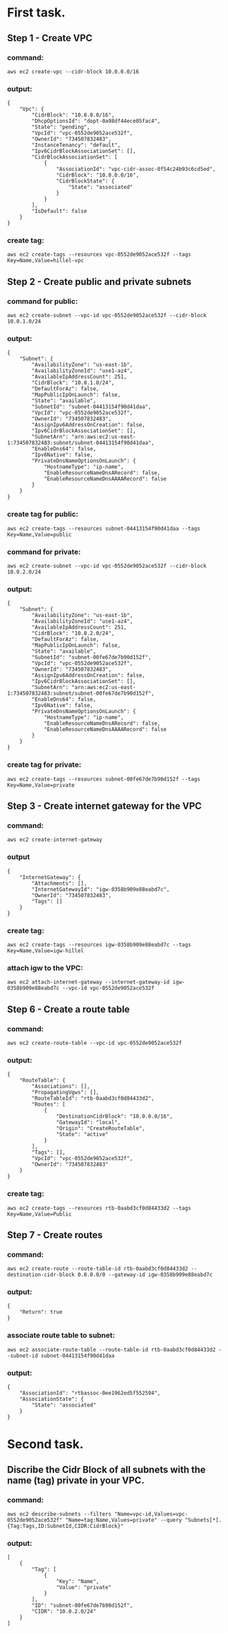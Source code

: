 # First task.

## Step 1 - Create VPC

### command:
```
aws ec2 create-vpc --cidr-block 10.0.0.0/16
```
### output:
```
{
    "Vpc": {
        "CidrBlock": "10.0.0.0/16",
        "DhcpOptionsId": "dopt-0a98df44ece05fac4",
        "State": "pending",
        "VpcId": "vpc-0552de9052ace532f",
        "OwnerId": "734507832483",
        "InstanceTenancy": "default",
        "Ipv6CidrBlockAssociationSet": [],
        "CidrBlockAssociationSet": [
            {
                "AssociationId": "vpc-cidr-assoc-0f54c24b93c6cd5ed",
                "CidrBlock": "10.0.0.0/16",
                "CidrBlockState": {
                    "State": "associated"
                }
            }
        ],
        "IsDefault": false
    }
}
```

### create tag:
```
aws ec2 create-tags --resources vpc-0552de9052ace532f --tags Key=Name,Value=hillel-vpc
```

## Step 2 - Create public and private subnets

### command for public:

```
aws ec2 create-subnet --vpc-id vpc-0552de9052ace532f --cidr-block 10.0.1.0/24
```

### output:
```
{
    "Subnet": {
        "AvailabilityZone": "us-east-1b",
        "AvailabilityZoneId": "use1-az4",
        "AvailableIpAddressCount": 251,
        "CidrBlock": "10.0.1.0/24",
        "DefaultForAz": false,
        "MapPublicIpOnLaunch": false,
        "State": "available",
        "SubnetId": "subnet-04413154f90d41daa",
        "VpcId": "vpc-0552de9052ace532f",
        "OwnerId": "734507832483",
        "AssignIpv6AddressOnCreation": false,
        "Ipv6CidrBlockAssociationSet": [],
        "SubnetArn": "arn:aws:ec2:us-east-1:734507832483:subnet/subnet-04413154f90d41daa",
        "EnableDns64": false,
        "Ipv6Native": false,
        "PrivateDnsNameOptionsOnLaunch": {
            "HostnameType": "ip-name",
            "EnableResourceNameDnsARecord": false,
            "EnableResourceNameDnsAAAARecord": false
        }
    }
}
```

### create tag for public:
```
aws ec2 create-tags --resources subnet-04413154f90d41daa --tags Key=Name,Value=public
```

### command for private:

```
aws ec2 create-subnet --vpc-id vpc-0552de9052ace532f --cidr-block 10.0.2.0/24
```

### output:
```
{
    "Subnet": {
        "AvailabilityZone": "us-east-1b",
        "AvailabilityZoneId": "use1-az4",
        "AvailableIpAddressCount": 251,
        "CidrBlock": "10.0.2.0/24",
        "DefaultForAz": false,
        "MapPublicIpOnLaunch": false,
        "State": "available",
        "SubnetId": "subnet-00fe67de7b90d152f",
        "VpcId": "vpc-0552de9052ace532f",
        "OwnerId": "734507832483",
        "AssignIpv6AddressOnCreation": false,
        "Ipv6CidrBlockAssociationSet": [],
        "SubnetArn": "arn:aws:ec2:us-east-1:734507832483:subnet/subnet-00fe67de7b90d152f",
        "EnableDns64": false,
        "Ipv6Native": false,
        "PrivateDnsNameOptionsOnLaunch": {
            "HostnameType": "ip-name",
            "EnableResourceNameDnsARecord": false,
            "EnableResourceNameDnsAAAARecord": false
        }
    }
}
```
### create tag for private:
```
aws ec2 create-tags --resources subnet-00fe67de7b90d152f --tags Key=Name,Value=private
```

## Step 3 - Create internet gateway for the VPC

### command:
```
aws ec2 create-internet-gateway
```
### output
```
{
    "InternetGateway": {
        "Attachments": [],
        "InternetGatewayId": "igw-0358b909e88eabd7c",
        "OwnerId": "734507832483",
        "Tags": []
    }
}
```

### create tag:
```
aws ec2 create-tags --resources igw-0358b909e88eabd7c --tags Key=Name,Value=igw-hillel
```

### attach igw to the VPC:
```
aws ec2 attach-internet-gateway --internet-gateway-id igw-0358b909e88eabd7c --vpc-id vpc-0552de9052ace532f
```

## Step 6 - Create a route table

### command:
```
aws ec2 create-route-table --vpc-id vpc-0552de9052ace532f
```
### output:
```
{
    "RouteTable": {
        "Associations": [],
        "PropagatingVgws": [],
        "RouteTableId": "rtb-0aabd3cf0d84433d2",
        "Routes": [
            {
                "DestinationCidrBlock": "10.0.0.0/16",
                "GatewayId": "local",
                "Origin": "CreateRouteTable",
                "State": "active"
            }
        ],
        "Tags": [],
        "VpcId": "vpc-0552de9052ace532f",
        "OwnerId": "734507832483"
    }
}
```
### create tag:
```
aws ec2 create-tags --resources rtb-0aabd3cf0d84433d2 --tags Key=Name,Value=Public
```

## Step 7 - Create routes

### command:
```
aws ec2 create-route --route-table-id rtb-0aabd3cf0d84433d2 --destination-cidr-block 0.0.0.0/0 --gateway-id igw-0358b909e88eabd7c
```
### output:
```
{
    "Return": true
}
```
### associate route table to subnet:
```
aws ec2 associate-route-table --route-table-id rtb-0aabd3cf0d84433d2 --subnet-id subnet-04413154f90d41daa
```
### output:
```
{
    "AssociationId": "rtbassoc-0ee1962ed5f552594",
    "AssociationState": {
        "State": "associated"
    }
}
```


# Second task.
## Discribe the Cidr Block of all subnets with the name (tag) private in your VPC.
### command:
```
aws ec2 describe-subnets --filters "Name=vpc-id,Values=vpc-0552de9052ace532f" "Name=tag:Name,Values=private" --query "Subnets[*].{Tag:Tags,ID:SubnetId,CIDR:CidrBlock}"
```
### output:
```
[
    {
        "Tag": [
            {
                "Key": "Name",
                "Value": "private"
            }
        ],
        "ID": "subnet-00fe67de7b90d152f",
        "CIDR": "10.0.2.0/24"
    }
]
```
